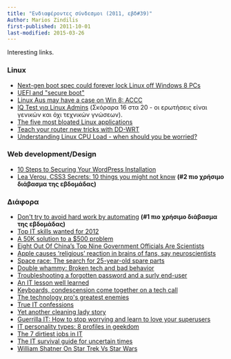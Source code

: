 ```yaml
---
title: "Ενδιαφέροντες σύνδεσμοι (2011, εβδ#39)"
Author: Marios Zindilis
first-published: 2011-10-01
last-modified: 2015-03-26
---
```


Interesting links.

<!-- read more -->

<h3>Linux</h3>
<ul><li><a href="http://www.networkworld.com/community/node/78727">Next-gen boot spec could forever lock Linux off Windows 8 PCs</a></li>
<li><a href="http://lwn.net/Articles/447381/">UEFI and "secure boot"</a></li>
<li><a href="https://web.archive.org/web/20111031005909/http://www.zdnet.com.au/linux-aus-may-have-a-case-on-win-8-accc-339323233.htm">Linux Aus may have a case on Win 8: ACCC</a></li>
<li><a href="http://www.infoworld.com/t/linux/linux-admin-iq-test-066">IQ Test για Linux Admins</a> (Σκόραρα 16 στα 20 - οι ερωτήσεις είναι γενικών και όχι τεχνικών γνώσεων).
</li>
<li><a href="http://www.techrepublic.com/blog/five-apps/the-five-most-bloated-linux-applications/1089">The five most bloated Linux applications</a></li>
<li><a href="http://www.infoworld.com/d/networking/teach-your-router-new-tricks-dd-wrt-174050">Teach your router new tricks with DD-WRT</a></li>
<li><a href="http://blog.scoutapp.com/articles/2009/07/31/understanding-load-averages">Understanding Linux CPU Load - when should you be worried?</a></li>
</ul>

<h3>Web development/Design</h3>
<ul><li><a href="http://wp.tutsplus.com/tutorials/10-steps-to-securing-your-wordpress-installation/">10 Steps to Securing Your WordPress Installation</a></li>
<li><a href="http://www.ustream.tv/recorded/17155906">Lea Verou, CSS3 Secrets: 10 things you might not know</a> <b>(#2 πιο χρήσιμο διάβασμα της εβδομάδας)</b></li></ul>

<h3>Διάφορα</h3>
<ul><li><a href="http://www.techrepublic.com/blog/tech-manager/dont-try-to-avoid-hard-work-by-automating/6776">Don't try to avoid hard work by automating</a> <b>(#1 πιο χρήσιμο διάβασμα της εβδομάδας)</b></li>
<li><a href="http://www.techrepublic.com/blog/career/top-it-skills-wanted-for-2012/3503">Top IT skills wanted for 2012</a></li>
<li><a href="http://www.techrepublic.com/blog/tech-manager/a-50k-solution-to-a-500-problem/4602">A 50K solution to a $500 problem</a></li>
<li><a href="http://singularityhub.com/2011/05/17/eight-out-of-chinas-top-nine-government-officials-are-scientists/">Eight Out Of China’s Top Nine Government Officials Are Scientists</a></li>
<li><a href="http://www.digitaltrends.com/computing/apple-causes-religious-reaction-in-brains-of-fans-say-neuroscientists/">Apple causes ‘religious’ reaction in brains of fans, say neuroscientists</a></li>
<li><a href="http://www.infoworld.com/print/172859">Space race: The search for 25-year-old spare parts</a></li>
<li><a href="http://www.infoworld.com/print/171717">Double whammy: Broken tech and bad behavior</a></li>
<li><a href="http://www.infoworld.com/print/91651">Troubleshooting a forgotten password and a surly end-user</a></li>
<li><a href="http://www.infoworld.com/print/83081">An IT lesson well learned</a></li>
<li><a href="http://www.infoworld.com/print/115234">Keyboards, condescension come together on a tech call</a></li>
<li><a href="http://www.infoworld.com/print/111205">The technology pro's greatest enemies</a></li>
<li><a href="http://www.infoworld.com/print/82643">True IT confessions</a></li>
<li><a href="http://www.infoworld.com/print/28949">Yet another cleaning lady story</a></li>
<li><a href="http://www.infoworld.com/print/34209">Guerrilla IT: How to stop worrying and learn to love your superusers</a></li>
<li><a href="http://www.infoworld.com/print/107313">IT personality types: 8 profiles in geekdom</a></li>
<li><a href="http://www.infoworld.com/print/32942">The 7 dirtiest jobs in IT</a></li>
<li><a href="http://www.infoworld.com/print/168550">The IT survival guide for uncertain times</a></li>
<li><a href="http://www.tekgoblin.com/2011/09/18/william-shatner-on-star-trek-vs-star-wars/">William Shatner On Star Trek Vs Star Wars</a></li>
</ul>
